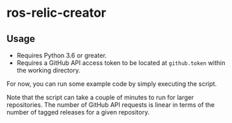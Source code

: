# ros-relic-creator


## Usage

* Requires Python 3.6 or greater.
* Requires a GitHub API access token to be located at `github.token` within the
  working directory.

For now, you can run some example code by simply executing the script.

Note that the script can take a couple of minutes to run for larger repositories.
The number of GitHub API requests is linear in terms of the number of tagged
releases for a given repository.
